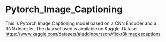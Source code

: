 # Pytorch_Image_Captioning

This is Pytorch Image Captioning model based on a CNN Encoder and a RNN decoder. The dataset used is available on Kaggle.
Dataset: https://www.kaggle.com/datasets/aladdinpersson/flickr8kimagescaptions
